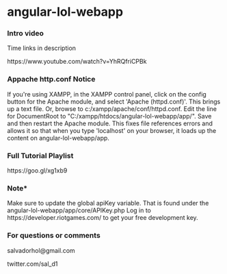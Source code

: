 # angular-lol-webapp

<h3>Intro video</h3>
<p>Time links in description</p>
https://www.youtube.com/watch?v=YhRQfriCPBk

<h3>Appache http.conf Notice</h3>
<p>If you're using XAMPP, in the XAMPP control panel, click on the config button for the Apache module, and select 'Apache (httpd.conf)'. This brings up a text file. Or, browse to c:/xampp/apache/conf/httpd.conf.  Edit the line for DocumentRoot to "C:/xampp/htdocs/angular-lol-webapp/app/". Save and then restart the Apache module. This fixes file references errors and allows it so that when you type 'localhost' on your browser, it loads up the content on angular-lol-webapp/app.</p>

<h3>Full Tutorial Playlist</h3>
https://goo.gl/xg1xb9

<h3>Note*</h3>
Make sure to update the global apiKey variable. That is found under the angular-lol-webapp/app/core/APIKey.php
Log in to https://developer.riotgames.com/ to get your free development key.

<h3>For questions or comments</h3>
<p>salvadorhol@gmail.com</p>
<p>twitter.com/sal_d1</p>

